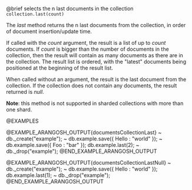 

@brief selects the n last documents in the collection
`collection.last(count)`

The *last* method returns the n last documents from the collection, in
order of document insertion/update time.

If called with the *count* argument, the result is a list of up to
*count* documents. If *count* is bigger than the number of documents
in the collection, then the result will contain as many documents as there
are in the collection.
The result list is ordered, with the "latest" documents being positioned at
the beginning of the result list.

When called without an argument, the result is the last document from the
collection. If the collection does not contain any documents, the result
returned is *null*.

**Note**: this method is not supported in sharded collections with more than
one shard.

@EXAMPLES

@EXAMPLE_ARANGOSH_OUTPUT{documentsCollectionLast}
~ db._create("example");
~ db.example.save({ Hello : "world" });
~ db.example.save({ Foo : "bar" });
  db.example.last(2);
~ db._drop("example");
@END_EXAMPLE_ARANGOSH_OUTPUT

@EXAMPLE_ARANGOSH_OUTPUT{documentsCollectionLastNull}
~ db._create("example");
~ db.example.save({ Hello : "world" });
  db.example.last(1);
~ db._drop("example");
@END_EXAMPLE_ARANGOSH_OUTPUT



